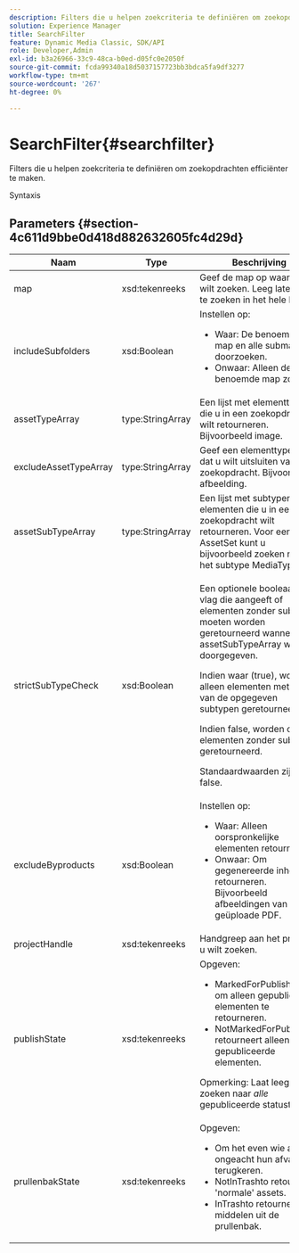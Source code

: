 ```yaml
---
description: Filters die u helpen zoekcriteria te definiëren om zoekopdrachten efficiënter te maken.
solution: Experience Manager
title: SearchFilter
feature: Dynamic Media Classic, SDK/API
role: Developer,Admin
exl-id: b3a26966-33c9-48ca-b0ed-d05fc0e2050f
source-git-commit: fcda99340a18d5037157723bb3bdca5fa9df3277
workflow-type: tm+mt
source-wordcount: '267'
ht-degree: 0%

---
```


# SearchFilter{#searchfilter}

Filters die u helpen zoekcriteria te definiëren om zoekopdrachten efficiënter te maken.

Syntaxis

## Parameters {#section-4c611d9bbe0d418d882632605fc4d29d}

<table id="table_57CEE262A33A4E898C6AFB30C93FD874"> 
 <thead> 
  <tr> 
   <th colname="col1" class="entry"> Naam </th> 
   <th colname="col2" class="entry"> Type </th> 
   <th colname="col3" class="entry"> Beschrijving </th> 
  </tr> 
 </thead>
 <tbody> 
  <tr> 
   <td colname="col1"> <span class="codeph"> <span class="varname"> map</span> </span> </td> 
   <td colname="col2"> <span class="codeph"> xsd:tekenreeks</span> </td> 
   <td colname="col3"> Geef de map op waarnaar u wilt zoeken. Leeg laten om te zoeken in het hele bedrijf. </td> 
  </tr> 
  <tr> 
   <td colname="col1"> <span class="codeph"> <span class="varname"> includeSubfolders</span> </span> </td> 
   <td colname="col2"> <span class="codeph"> xsd:Boolean</span> </td> 
   <td colname="col3">Instellen op: 
    <ul id="ul_BD8686943BD14D05A21C00192D4D70D3"> 
     <li id="li_B6A6DE5AAEFF4A80A8413B4785A88222"><span class="codeph"> Waar</span>: De benoemde map en alle submappen doorzoeken. </li> 
     <li id="li_10A581F98B4847ED8EBE4AECC3AD70A8"><span class="codeph"> Onwaar</span>: Alleen de benoemde map zoeken. </li> 
    </ul> </td> 
  </tr> 
  <tr> 
   <td colname="col1"> <span class="codeph"> <span class="varname"> assetTypeArray</span> </span> </td> 
   <td colname="col2"> <span class="codeph"> type:StringArray</span> </td> 
   <td colname="col3">Een lijst met elementtypen die u in een zoekopdracht wilt retourneren. Bijvoorbeeld <span class="codeph"> image</span>. </td> 
  </tr> 
  <tr> 
   <td colname="col1"> <span class="codeph"> <span class="varname"> excludeAssetTypeArray</span> </span> </td> 
   <td colname="col2"> <span class="codeph"> type:StringArray</span> </td> 
   <td colname="col3"> Geef een elementtype op dat u wilt uitsluiten van een zoekopdracht. Bijvoorbeeld afbeelding. </td> 
  </tr> 
  <tr> 
   <td colname="col1"> <span class="codeph"> <span class="varname"> assetSubTypeArray</span> </span> </td> 
   <td colname="col2"> <span class="codeph"> type:StringArray</span> </td> 
   <td colname="col3">Een lijst met subtypen van elementen die u in een zoekopdracht wilt retourneren. Voor een <span class="codeph"> AssetSet</span> kunt u bijvoorbeeld zoeken naar het subtype <span class="codeph"> MediaType</span>. </td> 
  </tr> 
  <tr> 
   <td colname="col1"><span class="codeph"><span class="varname"> strictSubTypeCheck</span></span> </td> 
   <td colname="col2"><span class="codeph"> xsd:Boolean</span> </td> 
   <td colname="col3"> <p>Een optionele booleaanse vlag die aangeeft of elementen zonder subtype moeten worden geretourneerd wanneer <span class="codeph"> assetSubTypeArray</span> wordt doorgegeven. </p> <p>Indien waar (true), worden alleen elementen met een van de opgegeven subtypen geretourneerd. </p> <p>Indien false, worden ook elementen zonder subtype geretourneerd. </p> <p>Standaardwaarden zijn false. </p> </td> 
  </tr> 
  <tr> 
   <td colname="col1"> <span class="codeph"> <span class="varname"> excludeByproducts</span> </span> </td> 
   <td colname="col2"> <span class="codeph"> xsd:Boolean</span> </td> 
   <td colname="col3">Instellen op: 
    <ul id="ul_8C164A5D9F0F43968C86A67FA6884F35"> 
     <li id="li_D8009688FF2C439D98D6C1052C1A6CBE"><span class="codeph"> Waar</span>: Alleen oorspronkelijke elementen retourneren. </li> 
     <li id="li_4970226BF0FF42388CAE4415FB63AF16"><span class="codeph"> Onwaar</span>: Om gegenereerde inhoud te retourneren. Bijvoorbeeld afbeeldingen van een geüploade PDF. </li> 
    </ul> </td> 
  </tr> 
  <tr> 
   <td colname="col1"> <span class="codeph"> <span class="varname"> projectHandle</span> </span> </td> 
   <td colname="col2"> <span class="codeph"> xsd:tekenreeks</span> </td> 
   <td colname="col3"> Handgreep aan het project u wilt zoeken. </td> 
  </tr> 
  <tr> 
   <td colname="col1"> <span class="codeph"> <span class="varname"> publishState</span> </span> </td> 
   <td colname="col2"> <span class="codeph"> xsd:tekenreeks</span> </td> 
   <td colname="col3">Opgeven: 
    <ul id="ul_96FFEE28F7624C1FB0356776B4C7CD53"> 
     <li id="li_DCB07288E5F44E05A4D83D3F34B0E08E"><span class="codeph"> </span> MarkedForPublishing om alleen gepubliceerde elementen te retourneren. </li> 
     <li id="li_9A9A852248DB490DB958AE986DF02672"><span class="codeph"> </span> NotMarkedForPublishing retourneert alleen niet-gepubliceerde elementen. </li> 
    </ul> <p>Opmerking: Laat leeg om te zoeken naar <i>alle</i> gepubliceerde statustypen. </p> </td> 
  </tr> 
  <tr> 
   <td colname="col1"> <span class="codeph"> <span class="varname"> prullenbakState</span> </span> </td> 
   <td colname="col2"> <span class="codeph"> xsd:tekenreeks</span> </td> 
   <td colname="col3">Opgeven: 
    <ul id="ul_D31B903FA8DA4CFFABAFABA3D8DA91EC"> 
     <li id="li_E4386C8260E64F0BAFE5BA57FF788E48"><span class="codeph"> Om het even </span> wie activa ongeacht hun afval staat terugkeren. </li> 
     <li id="li_0B8933FE18C643828075EC8CE8C0223C"><span class="codeph"> </span> NotInTrashto retourneert 'normale' assets. </li> 
     <li id="li_A1F46A0762FA4D4BA9F7247338238DC6"><span class="codeph"> </span> InTrashto retourneert middelen uit de prullenbak. </li> 
    </ul> </td> 
  </tr> 
 </tbody> 
</table>
